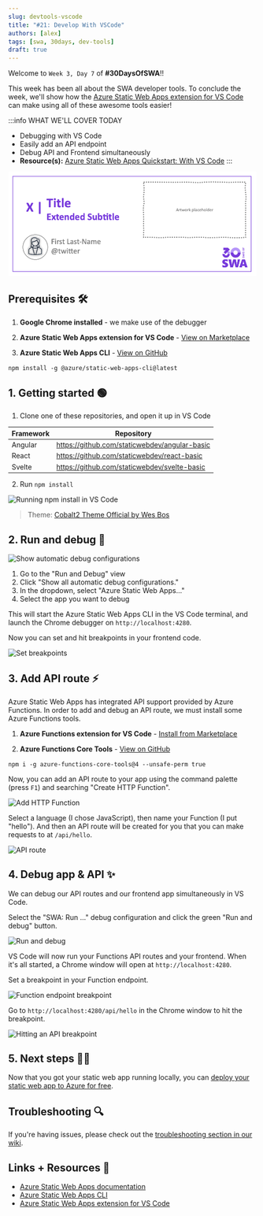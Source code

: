 ```yaml
---
slug: devtools-vscode
title: "#21: Develop With VSCode"
authors: [alex]
tags: [swa, 30days, dev-tools]
draft: true 
---
```


Welcome to `Week 3, Day 7` of **#30DaysOfSWA**!! 

This week has been all about the SWA developer tools. To conclude the week, we'll show how the [Azure Static Web Apps extension for VS Code](https://marketplace.visualstudio.com/items?itemName=ms-azuretools.vscode-azurestaticwebapps) can make using all of these awesome tools easier!


:::info WHAT WE'LL COVER TODAY
 * Debugging with VS Code
 * Easily add an API endpoint
 * Debug API and Frontend simultaneously
 * **Resource(s):** [Azure Static Web Apps Quickstart: With VS Code](https://docs.microsoft.com/en-us/azure/static-web-apps/getting-started?tabs=vanilla-javascript)
:::

![](../static/img/series/banner.png)


## Prerequisites 🛠️

1. **Google Chrome installed** - we make use of the debugger

2. **Azure Static Web Apps extension for VS Code** - [View on Marketplace](https://marketplace.visualstudio.com/items?itemName=ms-azuretools.vscode-azurestaticwebapps)

3. **Azure Static Web Apps CLI** - [View on GitHub](https://github.com/Azure/static-web-apps-cli)

```
npm install -g @azure/static-web-apps-cli@latest
```

## 1. Getting started 🟢

1. Clone one of these repositories, and open it up in VS Code

 
| Framework | Repository |
|---|---|
Angular | https://github.com/staticwebdev/angular-basic
React | https://github.com/staticwebdev/react-basic
Svelte | https://github.com/staticwebdev/svelte-basic

2. Run `npm install`

![Running npm install in VS Code](https://dev-to-uploads.s3.amazonaws.com/uploads/articles/c00m73mzlt49kkwl4iiw.png)
> Theme: [Cobalt2 Theme Official by Wes Bos](https://marketplace.visualstudio.com/items?itemName=wesbos.theme-cobalt2)

## 2. Run and debug 🐞

![Show automatic debug configurations](https://dev-to-uploads.s3.amazonaws.com/uploads/articles/pahznac0f8cjqt8haifb.png)
 
1. Go to the "Run and Debug" view
2. Click "Show all automatic debug configurations."
2. In the dropdown, select "Azure Static Web Apps..."
3. Select the app you want to debug

This will start the Azure Static Web Apps CLI in the VS Code terminal, and launch the Chrome debugger on `http://localhost:4280`.

Now you can set and hit breakpoints in your frontend code. 

![Set breakpoints](https://dev-to-uploads.s3.amazonaws.com/uploads/articles/aprutdzi9opkbegdnf2p.png)
 
## 3. Add API route ⚡️

Azure Static Web Apps has integrated API support provided by Azure Functions. In order to add and debug an API route, we must install some Azure Functions tools.

1. **Azure Functions extension for VS Code** - [Install from Marketplace](https://marketplace.visualstudio.com/items?itemName=ms-azuretools.vscode-azurefunctions)

2. **Azure Functions Core Tools** - [View on GitHub](https://github.com/Azure/azure-functions-core-tools)

```
npm i -g azure-functions-core-tools@4 --unsafe-perm true
```

Now, you can add an API route to your app using the command palette (press `F1`) and searching "Create HTTP Function".

![Add HTTP Function](https://user-images.githubusercontent.com/12476526/169424449-3a10a9a0-025f-4fa3-b15f-294846fb0291.png)

Select a language (I chose JavaScript), then name your Function (I put "hello"). And then an API route will be created for you that you can make requests to at `/api/hello`.

![API route](https://dev-to-uploads.s3.amazonaws.com/uploads/articles/emd9wo9q26m51aboyydd.png)

## 4. Debug app & API ✨
 
We can debug our API routes and our frontend app simultaneously in VS Code.

Select the "SWA: Run ..." debug configuration and click the green "Run and debug" button.

![Run and debug](https://dev-to-uploads.s3.amazonaws.com/uploads/articles/234k0e1p9jzmtyeeli56.png)

VS Code will now run your Functions API routes and your frontend. When it's all started, a Chrome window will open at `http://localhost:4280`.

Set a breakpoint in your Function endpoint.

![Function endpoint breakpoint](https://dev-to-uploads.s3.amazonaws.com/uploads/articles/89kolpnqbsrqysh661ep.png)

Go to `http://localhost:4280/api/hello` in the Chrome window to hit the breakpoint.
 
![Hitting an API breakpoint](https://dev-to-uploads.s3.amazonaws.com/uploads/articles/2q8zt9j70wz4dr5h3mcm.png)

## 5. Next steps 🏃‍♀️

Now that you got your static web app running locally, you can [deploy your static web app to Azure for free](https://docs.microsoft.com/en-us/azure/static-web-apps/getting-started?tabs=react).

## Troubleshooting 🔍

If you're having issues, please check out the [troubleshooting section in our wiki](https://github.com/microsoft/vscode-azurestaticwebapps/wiki/Guide:-Debugging-a-Static-Web-App-with-VS-Code#troubleshooting-).

## Links + Resources 🔗

* [Azure Static Web Apps documentation](https://docs.microsoft.com/en-us/azure/static-web-apps/)
* [Azure Static Web Apps CLI](https://github.com/Azure/static-web-apps-cli)
* [Azure Static Web Apps extension for VS Code](https://marketplace.visualstudio.com/items?itemName=ms-azuretools.vscode-azurestaticwebapps)
